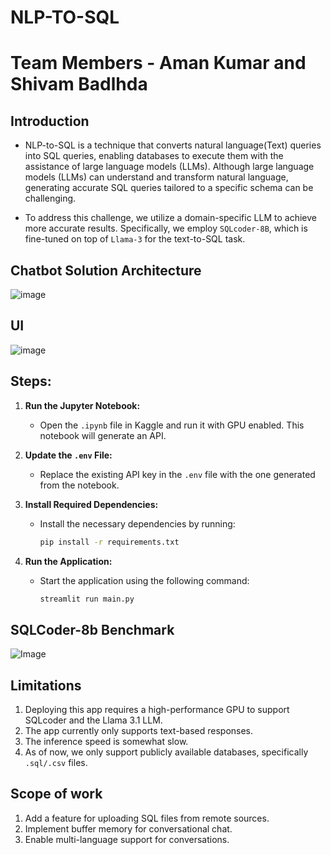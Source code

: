 # NLP-TO-SQL
# Team Members - Aman Kumar and Shivam Badlhda

## Introduction

* NLP-to-SQL is a technique that converts natural language(Text) queries into SQL queries, enabling databases to execute them with the assistance of large language models (LLMs). Although large language models (LLMs) can understand and    transform natural language, generating accurate SQL queries tailored to a specific schema can be challenging.

* To address this challenge, we utilize a domain-specific LLM to achieve more accurate results. Specifically, we employ ```SQLcoder-8B```, which is fine-tuned on top of ```Llama-3``` for the text-to-SQL task.
## Chatbot Solution Architecture
![image](https://github.com/user-attachments/assets/8626c8c2-9691-4b8c-822d-a1c9e11ea13d)

## UI
![image](https://github.com/user-attachments/assets/198c884d-399d-4de8-8c31-8325d5eb1f8f)

## Steps:
1. **Run the Jupyter Notebook:**
   - Open the `.ipynb` file in Kaggle and run it with GPU enabled. This notebook will generate an API.

2. **Update the `.env` File:**
   - Replace the existing API key in the `.env` file with the one generated from the notebook.

3. **Install Required Dependencies:**
   - Install the necessary dependencies by running:
     ```bash
     pip install -r requirements.txt
     ```

4. **Run the Application:**
   - Start the application using the following command:
     ```bash
     streamlit run main.py
     ```
## SQLCoder-8b Benchmark 
![Image](https://cdn-uploads.huggingface.co/production/uploads/603bbad3fd770a9997b57cb6/h52Z_OKYBaDDQMFZyU5pF.png)

## Limitations
1. Deploying this app requires a high-performance GPU to support SQLcoder and the Llama 3.1 LLM.
2. The app currently only supports text-based responses.
3. The inference speed is somewhat slow.
4. As of now, we only support publicly available databases, specifically ```.sql/.csv``` files.

## Scope of work
1. Add a feature for uploading SQL files from remote sources.
2. Implement buffer memory for conversational chat.
3. Enable multi-language support for conversations.
